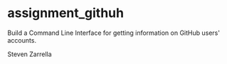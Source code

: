 # assignment_githuh
Build a Command Line Interface for getting information on GitHub users' accounts.

Steven Zarrella